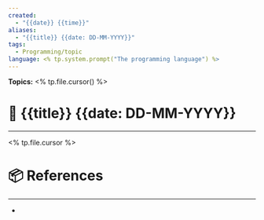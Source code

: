 ```yaml
---
created:
  - "{{date}} {{time}}"
aliases:
  - "{{title}} {{date: DD-MM-YYYY}}"
tags:
  - Programming/topic
language: <% tp.system.prompt("The programming language") %>
---
```


**Topics:** <% tp.file.cursor() %>

# 📃 {{title}} {{date: DD-MM-YYYY}}

---
<% tp.file.cursor %>

# 📦 References

---

-
